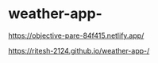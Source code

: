 # weather-app-


https://objective-pare-84f415.netlify.app/


https://ritesh-2124.github.io/weather-app-/



